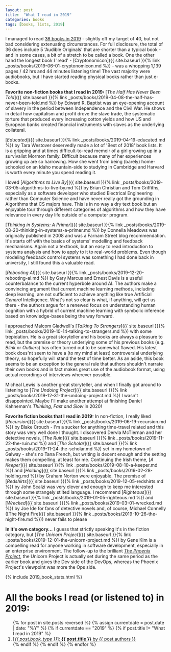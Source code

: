 ```yaml
---
layout: post
title:  "What I read in 2019"
categories: books
tags: [books, lists, 2019]
---
```


I managed to read [36 books in 2019](#book_list) - slightly off my target of 40, but not bad considering extenuating circumstances. For full disclosure, the total of 36 does include 5 'Audible Originals' that are shorter than a typical book - and in some cases, a bit of a stretch to be called a book. One the other hand the longest book I 'read' - [Cryptonomicon]({{ site.baseurl }}{% link _posts/books/2019-06-01-cryptonomicon.md %}) - was a whopping 1,139 pages / 42 hrs and 44 minutes listening time! The vast majority were audiobooks, but I have started reading physical books rather than just e-books.

**Favorite non-fiction books that I read in 2019:**
[*The Half Has Never Been Told*]({{ site.baseurl }}{% link _posts/books/2019-04-08-the-half-has-never-been-told.md %}) by Edward R. Baptist was an eye-opening account of slavery in the period between Independence and the Civil War. He shows in detail how capitalism and profit drove the slave trade, the systematic torture that produced every increasing cotton yields and how US and European banks created financial instruments with slaves as the underlying collateral.

[*Educated*]({{ site.baseurl }}{% link _posts/books/2019-04-19-educated.md %}) by Tara Westover deservedly made a lot of 'Best of 2018' book lists. It is a gripping and at times difficult-to-read memoir of a girl growing up in a survivalist Mormon family. Difficult because many of her experiences growing up are so harrowing. How she went from being (barely) home-schooled on an Idaho mountain-side to studying in Cambridge and Harvard is worth every minute you spend reading it.

I loved [*Algorithms to Live By*]({{ site.baseurl }}{% link _posts/books/2019-03-05-algorithms-to-live-by.md %}) by Brian Christian and Tom Griffiths, especially as a software developer who studied Electrical Engineering rather than Computer Science and have never really got the grounding in Algorithms that CS majors have. This is in no way a dry text book but an enjoyable tour through different categories of algorithms and how they have relevance in every day life outside of a computer program.

[*Thinking in Systems: A Primer*]({{ site.baseurl }}{% link _posts/books/2019-08-20-thinking-in-systems-a-primer.md %}) by Donnella Meadows was originally published in 2008 and was a Farnam Street blog recommendation. It's starts off with the basics of systems' modelling and feedback mechanisms. Again not a textbook, but an easy to read introduction to systems analysis and how to apply to it to real-world problems. Even though modeling feedback control systems was something I had done back in university, I still found this a valuable read.

[*Rebooting AI*]({{ site.baseurl }}{% link _posts/books/2019-12-20-rebooting-ai.md %}) by Gary Marcus and Ernest Davis is a useful counterbalance to the current hyperbole around AI. The authors make a convincing argument that current machine learning methods, including deep learning, are not sufficient to achieve anything like true Artificial *General* Intelligence. What's not so clear is what, if anything, will get us there - the authors argue for a renewed focus on understanding human cognition with a hybrid of current machine learning with symbolic inference based on knowledge-bases being the way forward.

I approached Malcom Gladwell's [*Talking To Strangers*]({{ site.baseurl }}{% link _posts/books/2019-10-14-talking-to-strangers.md %}) with some trepidation. He is a great storyteller and his books are always a pleasure to read, but the premise or theory underlying some of his previous books (e.g. *Blink* or *Outliers*) has often turned out to be somewhat flawed. His latest book does'nt seem to have a (to my mind at least) controversial underlying theory, so hopefully will stand the test of time better. As an aside, this book seems to be an exception to the general rule that authors shouldn't narrate their own books and in fact makes great use of the audiobook format, using actual recordings of interviews wherever possible.

Micheal Lewis is another great storyteller, and when I finally got around to listening to [*The Undoing Project*]({{ site.baseurl }}{% link _posts/books/2019-12-31-the-undoing-project.md %}) I wasn't disappointed. Maybe I'll make another attempt at finishing Daniel Kahneman's *Thinking, Fast and Slow* in 2020!

**Favorite fiction books that I read in 2019:**
In non-fiction, I really liked [*Recursion*]({{ site.baseurl }}{% link _posts/books/2019-06-19-recursion.md %}) by Blake Crouch - I'm a sucker for anything time-travel related and this story was very well done I thought. I discovered Dervla McTiernan and her detective novels, [*The Ruin*]({{ site.baseurl }}{% link _posts/books/2019-11-22-the-ruin.md %}) and [*The Scholar*]({{ site.baseurl }}{% link _posts/books/2019-11-24-the-scholar.md %}) set in my hometown of Galway - she's no Tana French, but writing is decent enough and the setting makes them compelling, at least for me. Continuing the Irish theme, [*A Keeper*]({{ site.baseurl }}{% link _posts/books/2019-08-10-a-keeper.md %}) and [*Holding*]({{ site.baseurl }}{% link _posts/books/2019-02-28-holding.md %}) by Graham Norton were enjoyable. The premise of [*Redshirts*]({{ site.baseurl }}{% link _posts/books/2019-12-05-redshirts.md %}) by John Scalzi was very clever and enough to keep me interested through some strangely stilted language. I recommend [*Righteous*]({{ site.baseurl }}{% link _posts/books/2019-01-05-righteous.md %}) and [*Wrecked*]({{ site.baseurl }}{% link _posts/books/2019-03-01-wrecked.md %}) by Joe Ide for fans of detective novels and, of course, Michael Connelly ([The Night Fire]({{ site.baseurl }}{% link _posts/books/2019-10-26-the-night-fire.md %})) never fails to please

**In it's own category...**
I guess that strictly speaking it's in the fiction category, but [*The Unicorn Project*]({{ site.baseurl }}{% link _posts/books/2019-12-01-the-unicorn-project.md %}) by Gene Kim is a compelling read for anyone working in software development, especially in an enterprise environment. The follow-up to the brilliant [*The Phoenix Project*](https://itrevolution.com/book/the-phoenix-project/), the Unicorn Project is actually set during the same period as the earlier book and gives the Dev side of the DevOps, whereas the Phoenix Project's viewpoint was more the Ops side.

{% include 2019_book_stats.html %}

<div id="book_list">
<h1 id="y2019">All the books I read (or listened to) in 2019:</h1>
<ol>
{% for post in site.posts reversed %}
  {% assign currentdate = post.date | date: "%Y" %}
  {% if currentdate == "2019" %}
    {% if post.title != "What I read in 2019" %}
      <li>
        <a href="{{ post.url }}">
          [<em>{{ post.book_type }}</em>]: <strong>{{ post.title }}</strong> by {{ post.authors }}
        </a>
      </li>
    {% endif %}
  {% endif %}
{% endfor %}  
</ol>
</div>

